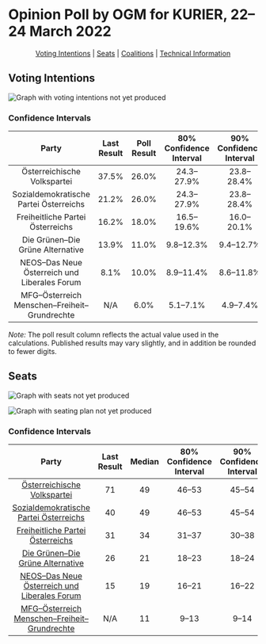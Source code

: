 # Opinion Poll by OGM for KURIER, 22–24 March 2022

<p align="center"><a href="#voting-intentions">Voting Intentions</a> | <a href="#seats">Seats</a> | <a href="#coalitions">Coalitions</a> | <a href="#technical-information">Technical Information</a></p>

## Voting Intentions

![Graph with voting intentions not yet produced](2022-03-24-OGM.png "Voting Intentions")

### Confidence Intervals

| Party | Last Result | Poll Result | 80% Confidence Interval | 90% Confidence Interval | 95% Confidence Interval | 99% Confidence Interval |
|:-----:|:-----------:|:-----------:|:-----------------------:|:-----------------------:|:-----------------------:|:-----------------------:|
| Österreichische Volkspartei | 37.5% | 26.0% | 24.3–27.9% |23.8–28.4% |23.4–28.9% |22.5–29.8% |
| Sozialdemokratische Partei Österreichs | 21.2% | 26.0% | 24.3–27.9% |23.8–28.4% |23.4–28.9% |22.5–29.8% |
| Freiheitliche Partei Österreichs | 16.2% | 18.0% | 16.5–19.6% |16.0–20.1% |15.7–20.5% |15.0–21.4% |
| Die Grünen–Die Grüne Alternative | 13.9% | 11.0% | 9.8–12.3% |9.4–12.7% |9.1–13.1% |8.6–13.8% |
| NEOS–Das Neue Österreich und Liberales Forum | 8.1% | 10.0% | 8.9–11.4% |8.6–11.8% |8.3–12.1% |7.8–12.8% |
| MFG–Österreich Menschen–Freiheit–Grundrechte | N/A | 6.0% | 5.1–7.1% |4.9–7.4% |4.7–7.7% |4.3–8.2% |

*Note:* The poll result column reflects the actual value used in the calculations. Published results may vary slightly, and in addition be rounded to fewer digits.

## Seats

![Graph with seats not yet produced](2022-03-24-OGM-seats.png "Seats")

![Graph with seating plan not yet produced](2022-03-24-OGM-seating-plan.png "Seating Plan")

### Confidence Intervals

| Party | Last Result | Median | 80% Confidence Interval | 90% Confidence Interval | 95% Confidence Interval | 99% Confidence Interval |
|:-----:|:-----------:|:------:|:-----------------------:|:-----------------------:|:-----------------------:|:-----------------------:|
| <a href="#österreichische-volkspartei">Österreichische Volkspartei</a> | 71 | 49 | 46–53 |45–54 |44–55 |42–56 |
| <a href="#sozialdemokratische-partei-österreichs">Sozialdemokratische Partei Österreichs</a> | 40 | 49 | 46–53 |45–54 |44–55 |43–57 |
| <a href="#freiheitliche-partei-österreichs">Freiheitliche Partei Österreichs</a> | 31 | 34 | 31–37 |30–38 |29–39 |28–40 |
| <a href="#die-grünen–die-grüne-alternative">Die Grünen–Die Grüne Alternative</a> | 26 | 21 | 18–23 |18–24 |17–24 |16–26 |
| <a href="#neos–das-neue-österreich-und-liberales-forum">NEOS–Das Neue Österreich und Liberales Forum</a> | 15 | 19 | 16–21 |16–22 |15–22 |14–24 |
| <a href="#mfg–österreich-menschen–freiheit–grundrechte">MFG–Österreich Menschen–Freiheit–Grundrechte</a> | N/A | 11 | 9–13 |9–14 |8–14 |8–15 |

